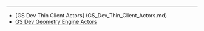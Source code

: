 ------------------------------------------------------------------------

-   [GS Dev Thin Client Actors] (GS_Dev_Thin_Client_Actors.md)
-   [GS Dev Geometry Engine
    Actors](GS_Dev_Geometry_Engine_Actors.md)
